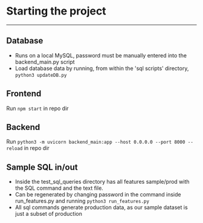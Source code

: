 # Starting the project
- - -
## Database
- Runs on a local MySQL, password must be manually entered into the backend_main.py script
- Load database data by running, from within the 'sql scripts' directory, ```python3 updateDB.py```

## Frontend
Run ```npm start``` in repo dir

## Backend
Run ```python3 -m uvicorn backend_main:app --host 0.0.0.0 --port 8000 --reload``` in repo dir

## Sample SQL in/out
- Inside the test_sql_queries directory has all features sample/prod with the SQL command and the text file.
- Can be regenerated by changing password in the command inside run_features.py and running ```python3 run_features.py```
- All sql commands generate production data, as our sample dataset is just a subset of production